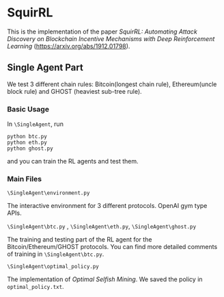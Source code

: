 
# SquirRL

This is the implementation of the paper *SquirRL: Automating Attack Discovery on Blockchain Incentive Mechanisms with Deep Reinforcement Learning* (https://arxiv.org/abs/1912.01798). 

## Single Agent Part

We test 3 different chain rules: Bitcoin(longest chain rule), Ethereum(uncle block rule) and GHOST (heaviest sub-tree rule). 

### Basic Usage

In `\SingleAgent`,  run

```
python btc.py
python eth.py
python ghost.py
```

and you can train the RL agents and test them. 

### Main Files

`\SingleAgent\environment.py` 

The interactive environment for 3 different protocols. OpenAI gym type APIs. 

`\SingleAgent\btc.py` , `\SingleAgent\eth.py`, `\SingleAgent\ghost.py` 

The training and testing part of the RL agent for the Bitcoin/Ethereum/GHOST protocols. You can find more detailed comments of training in `\SingleAgent\btc.py`. 

`\SingleAgent\optimal_policy.py`

The implementation of *Optimal Selfish Mining*. We saved the policy in `optimal_policy.txt`. 

